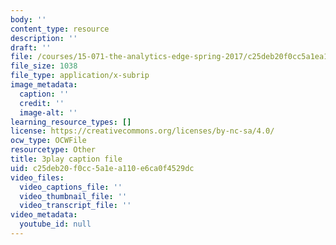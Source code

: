 ```yaml
---
body: ''
content_type: resource
description: ''
draft: ''
file: /courses/15-071-the-analytics-edge-spring-2017/c25deb20f0cc5a1ea110e6ca0f4529dc_ag7TLcT7VPQ.vtt
file_size: 1038
file_type: application/x-subrip
image_metadata:
  caption: ''
  credit: ''
  image-alt: ''
learning_resource_types: []
license: https://creativecommons.org/licenses/by-nc-sa/4.0/
ocw_type: OCWFile
resourcetype: Other
title: 3play caption file
uid: c25deb20-f0cc-5a1e-a110-e6ca0f4529dc
video_files:
  video_captions_file: ''
  video_thumbnail_file: ''
  video_transcript_file: ''
video_metadata:
  youtube_id: null
---
```

